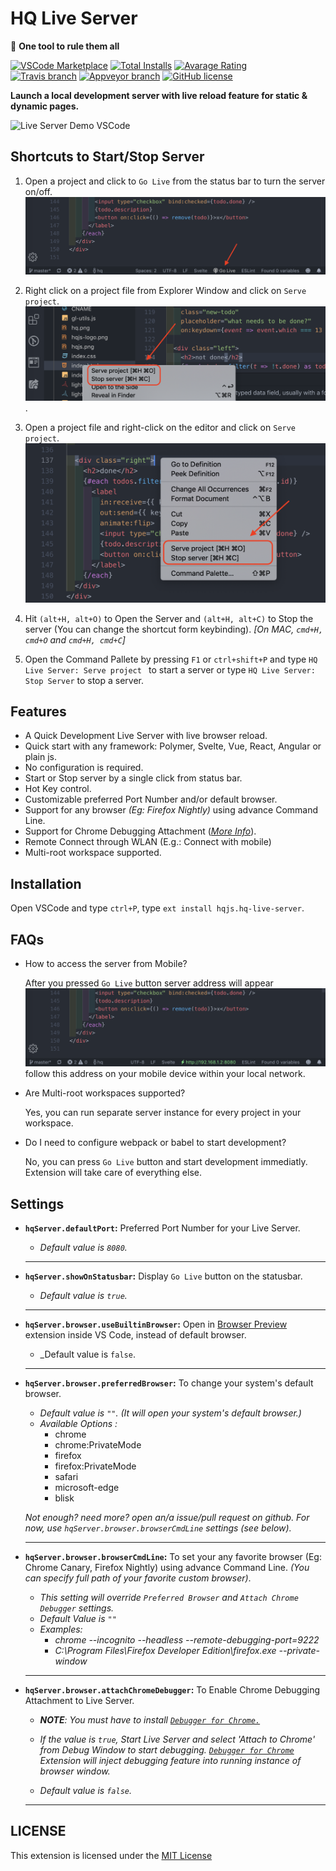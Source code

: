 # HQ Live Server

💫 **One tool to rule them all**

[![VSCode Marketplace](https://img.shields.io/vscode-marketplace/v/hqjs.hq-live-server.svg?style=flat-square&label=vscode%20marketplace)](https://marketplace.visualstudio.com/items?itemName=hqjs.hq-live-server) [![Total Installs](https://img.shields.io/vscode-marketplace/d/hqjs.hq-live-server.svg?style=flat-square)](https://marketplace.visualstudio.com/items?itemName=hqjs.hq-live-server) [![Avarage Rating](https://img.shields.io/vscode-marketplace/r/hqjs.hq-live-server.svg?style=flat-square)](https://marketplace.visualstudio.com/items?itemName=hqjs.hq-live-server)  
[![Travis branch](https://img.shields.io/travis/hqjs/vscode-hq-live-server/master.svg?style=flat-square&label=travis%20branch)](https://travis-ci.org/hqjs/vscode-hq-live-server) [![Appveyor branch](https://img.shields.io/appveyor/ci/hqjs/vscode-hq-live-server.svg?style=flat-square&label=appveyor%20branch)](https://ci.appveyor.com/project/hqjs/vscode-hq-live-server) [![GitHub license](https://img.shields.io/badge/license-MIT-blue.svg?style=flat-square)](https://github.com/hqjs/vscode-hq-live-server/)
<br>

**Launch a local development server with live reload feature for static & dynamic pages.**
<br>

![Live Server Demo VSCode](./images/screen/hq-go-live.gif)

## Shortcuts to Start/Stop Server

1. Open a project and click to `Go Live` from the status bar to turn the server on/off. 
![Go Live Control Preview](./images/screen/hq-statusbar.png)

2. Right click on a project file from Explorer Window and click on `Serve project`.
![Explorer Window Control](./images/screen/hq-explorer-menu.png).

3. Open a project file and right-click on the editor and  click on `Serve project`.
![Edit Menu Option Preview](./images/screen/hq-editor-menu.png)

4. Hit `(alt+H, alt+O)` to Open the Server and `(alt+H, alt+C)` to Stop the server (You can change the shortcut form keybinding). *[On MAC, `cmd+H, cmd+O` and `cmd+H, cmd+C`]*

5. Open the Command Pallete by pressing `F1` or `ctrl+shift+P` and type `HQ Live Server: Serve project ` to start a server or type `HQ Live Server: Stop Server` to stop a server.


## Features
* A Quick Development Live Server with live browser reload.
* Quick start with any framework: Polymer, Svelte, Vue, React, Angular or plain js.
* No configuration is required.
* Start or Stop server by a single click from status bar.
* Hot Key control.
* Customizable preferred Port Number and/or default browser.
* Support for any browser _(Eg: Firefox Nightly)_ using advance Command Line.
* Support for Chrome Debugging Attachment (_[More Info](https://marketplace.visualstudio.com/items?itemName=msjsdiag.debugger-for-chrome)_).
* Remote Connect through WLAN (E.g.: Connect with mobile)
* Multi-root workspace supported.

## Installation
Open VSCode and type `ctrl+P`, type `ext install hqjs.hq-live-server`.

## FAQs
* How to access the server from Mobile?

  After you pressed `Go Live` button server address will appear
  ![Server Running Preview](./images/screen/hq-running.png)
  follow this address on your mobile device within your local network.

* Are Multi-root workspaces supported?

  Yes, you can run separate server instance for every project in your workspace.

* Do I need to configure webpack or babel to start development?
  
  No, you can press `Go Live` button and start development immediatly. Extension will take care of everything else.

## Settings
* **`hqServer.defaultPort`:** Preferred Port Number for your Live Server.
    *  _Default value is `8080`._

    <hr>

* **`hqServer.showOnStatusbar`:** Display `Go Live` button on the statusbar.
    *  _Default value is `true`._

    <hr>

* **`hqServer.browser.useBuiltinBrowser`:** Open in [Browser Preview](https://marketplace.visualstudio.com/items?itemName=auchenberg.vscode-browser-preview) extension inside VS Code, instead of default browser.
    
    *  _Default value is `false`.

    <hr>

* **`hqServer.browser.preferredBrowser`:** To change your system's default browser.
    * _Default value is `""`. (It will open your system's default browser.)_
    * *Available Options :*
        * chrome
        * chrome:PrivateMode
        * firefox
        * firefox:PrivateMode
        * safari
        * microsoft-edge
        * blisk

    _Not enough? need more? open an/a issue/pull request on github. For now, use `hqServer.browser.browserCmdLine` settings (see below)._
    
    <hr>

* **`hqServer.browser.browserCmdLine`:**  To set your any favorite browser (Eg: Chrome Canary, Firefox Nightly) using advance Command Line. _(You can specify full path of your favorite custom browser)_.

    * _This setting will override `Preferred Browser` and `Attach Chrome Debugger` settings._
    * _Default Value is `""`_ 
    * _Examples:_
        * _chrome --incognito --headless --remote-debugging-port=9222_
        * _C:\\Program Files\\Firefox Developer Edition\\firefox.exe --private-window_
    
    <hr>

* **`hqServer.browser.attachChromeDebugger`:** To Enable Chrome Debugging Attachment to Live Server.
    * _**NOTE**: You must have to install [ `Debugger for Chrome.`](https://marketplace.visualstudio.com/items?itemName=msjsdiag.debugger-for-chrome)_
    
    * _If the value is `true`, Start Live Server and select 'Attach to Chrome' from Debug Window to start debugging. [`Debugger for Chrome`](https://marketplace.visualstudio.com/items?itemName=msjsdiag.debugger-for-chrome) Extension will inject debugging feature into running instance of browser window._
   
    *  _Default value is `false`._

    <hr>


## LICENSE
This extension is licensed under the [MIT License](LICENSE)
